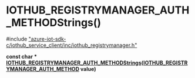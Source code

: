 # IOTHUB_REGISTRYMANAGER_AUTH_METHODStrings()

\#include ["azure-iot-sdk-c/iothub_service_client/inc/iothub_registrymanager.h"](../iot-c-ref-iothub-registrymanager-h.md)  

**const char * [IOTHUB_REGISTRYMANAGER_AUTH_METHODStrings](#iothub__registrymanager_8h_1a53110a1d833dd488e295c40fcd343829)([IOTHUB_REGISTRYMANAGER_AUTH_METHOD](#iothub__registrymanager_8h_1a839f42c28ae6cb0043a1c54ff5fa150a) value)**

